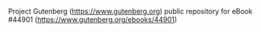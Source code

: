 Project Gutenberg (https://www.gutenberg.org) public repository for eBook #44901 (https://www.gutenberg.org/ebooks/44901)
